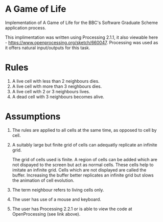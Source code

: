 # A Game of Life
Implementation of  A Game of Life for the BBC's Software Graduate Scheme application process.

This implimentation was written using Processing 2.1.1, it also viewable here - https://www.openprocessing.org/sketch/660047.
Processing was used as it offers natural input/outputs for this task.
 # Rules 
  1. A live cell with less than 2 neighbours dies.
  2. A live cell with more than 3 neighbours dies.
  3. A live cell with 2 or 3 neighbours lives.
  4. A dead cell with 3 neighbours becomes alive.
  
 # Assumptions
  1. The rules are applied to all cells at the same time, as opposed to cell by cell.
  
  2. A suitably large but finite grid of cells can adequatly replicate an infinite grid.
     
     The grid of cells used is finite. A region of cells can be added which are not dispayed to the screen but act as normal cells.
     These cells help to imitate an infinite grid. Cells which are not displayed are called the buffer.  Increasing the buffer
     better replicates an infinite grid but slows the animation of cell evolution.
  
  3. The term neighbour refers to living cells only.
  
  4. The user has use of a mouse and keyboard.
  
  5. The user has Processing 2.2.1 or is able to view the code at OpenProcessing (see link above).
